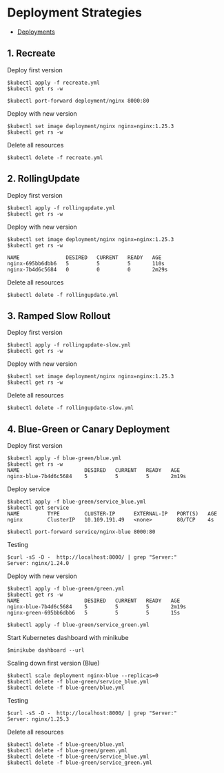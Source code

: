 # Deployment Strategies
* [Deployments](https://kubernetes.io/docs/concepts/workloads/controllers/deployment/)

## 1. Recreate

Deploy first version
```
$kubectl apply -f recreate.yml
$kubectl get rs -w

$kubectl port-forward deployment/nginx 8000:80
```

Deploy with new version
```
$kubectl set image deployment/nginx nginx=nginx:1.25.3
$kubectl get rs -w
```

Delete all resources
```
$kubectl delete -f recreate.yml
```

## 2. RollingUpdate

Deploy first version
```
$kubectl apply -f rollingupdate.yml
$kubectl get rs -w
```

Deploy with new version
```
$kubectl set image deployment/nginx nginx=nginx:1.25.3
$kubectl get rs -w

NAME               DESIRED   CURRENT   READY   AGE
nginx-695bb6dbb6   5         5         5       110s
nginx-7b4d6c5684   0         0         0       2m29s
```

Delete all resources
```
$kubectl delete -f rollingupdate.yml
```


## 3. Ramped Slow Rollout

Deploy first version
```
$kubectl apply -f rollingupdate-slow.yml
$kubectl get rs -w
```

Deploy with new version
```
$kubectl set image deployment/nginx nginx=nginx:1.25.3
$kubectl get rs -w
```

Delete all resources
```
$kubectl delete -f rollingupdate-slow.yml
```

## 4. Blue-Green or Canary Deployment 

Deploy first version
```
$kubectl apply -f blue-green/blue.yml
$kubectl get rs -w
NAME                     DESIRED   CURRENT   READY   AGE
nginx-blue-7b4d6c5684    5         5         5       2m19s
```

Deploy service
```
$kubectl apply -f blue-green/service_blue.yml
$kubectl get service
NAME         TYPE        CLUSTER-IP      EXTERNAL-IP   PORT(S)   AGE
nginx        ClusterIP   10.109.191.49   <none>        80/TCP    4s

$kubectl port-forward service/nginx-blue 8000:80
```

Testing
```
$curl -sS -D -  http://localhost:8000/ | grep "Server:"
Server: nginx/1.24.0
```

Deploy with new version
```
$kubectl apply -f blue-green/green.yml
$kubectl get rs -w
NAME                     DESIRED   CURRENT   READY   AGE
nginx-blue-7b4d6c5684    5         5         5       2m19s
nginx-green-695bb6dbb6   5         5         5       15s

$kubectl apply -f blue-green/service_green.yml
```

Start Kubernetes dashboard with minikube
```
$minikube dashboard --url
```

Scaling down first version (Blue)
```
$kubectl scale deployment nginx-blue --replicas=0
$kubectl delete -f blue-green/service_blue.yml
$kubectl delete -f blue-green/blue.yml
```

Testing
```
$curl -sS -D -  http://localhost:8000/ | grep "Server:"
Server: nginx/1.25.3
```

Delete all resources
```
$kubectl delete -f blue-green/blue.yml
$kubectl delete -f blue-green/green.yml
$kubectl delete -f blue-green/service_blue.yml
$kubectl delete -f blue-green/service_green.yml
```